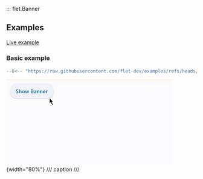 ::: flet.Banner

## Examples

[Live example](https://flet-controls-gallery.fly.dev/dialogs/banner)

### Basic example

```python
--8<-- "https://raw.githubusercontent.com/flet-dev/examples/refs/heads/v1-docs/python/controls/banner/banner-basic.py"
```

![banner-basic](https://github.com/flet-dev/examples/blob/v1-docs/python/controls/banner/media/banner-basic.gif){width="80%"}
/// caption
///
